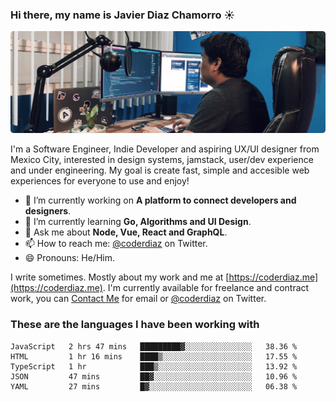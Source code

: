 ### Hi there, my name is Javier Diaz Chamorro ☀️
![My Setup](./cover.png)

I'm a Software Engineer, Indie Developer and aspiring UX/UI designer from Mexico City, interested in design systems, jamstack, user/dev experience and under engineering. My goal is create fast, simple and accesible web experiences for everyone to use and enjoy!

<!--
**coderdiaz/coderdiaz** is a ✨ _special_ ✨ repository because its `README.md` (this file) appears on your GitHub profile.

Here are some ideas to get you started:

- 🔭 I’m currently working on ...
- 🌱 I’m currently learning ...
- 👯 I’m looking to collaborate on ...
- 🤔 I’m looking for help with ...
- 💬 Ask me about ...
- 📫 How to reach me: ...
- 😄 Pronouns: ...
- ⚡ Fun fact: ...
-->

- 🔭  I’m currently working on **A platform to connect developers and designers**.
- 🌱  I’m currently learning **Go, Algorithms and UI Design**.
- 💬  Ask me about **Node, Vue, React and GraphQL**.
- 📫  How to reach me: [@coderdiaz](https://twitter.com/coderdiaz) on Twitter.
- 😄  Pronouns: He/Him.

I write sometimes. Mostly about my work and me at [https://coderdiaz.me](https://coderdiaz.me). I'm currently available for freelance and contract work, you can [Contact Me](mailto:hey@coderdiaz.me) for email or [@coderdiaz](https://twitter.com/coderdiaz) on Twitter.

### These are the languages I have been working with
<!--START_SECTION:waka-->
```text
JavaScript   2 hrs 47 mins   █████████▓░░░░░░░░░░░░░░░   38.36 % 
HTML         1 hr 16 mins    ████▒░░░░░░░░░░░░░░░░░░░░   17.55 % 
TypeScript   1 hr            ███▒░░░░░░░░░░░░░░░░░░░░░   13.92 % 
JSON         47 mins         ██▓░░░░░░░░░░░░░░░░░░░░░░   10.96 % 
YAML         27 mins         █▓░░░░░░░░░░░░░░░░░░░░░░░   06.38 % 
```
<!--END_SECTION:waka-->
